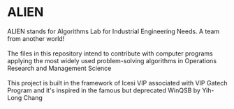# ALIEN
ALIEN stands for Algorithms Lab for Industrial Engineering Needs. A team from another world! <br/><br/>
The files in this repository intend to contribute with computer programs applying the most widely used problem-solving algorithms in Operations Research and Management Science<br/><br/>
This project is built in the framework of Icesi VIP associated with VIP Gatech Program and it's inspired in the famous but deprecated WinQSB by Yih-Long Chang
